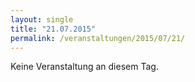 ```yaml
---
layout: single
title: "21.07.2015"
permalink: /veranstaltungen/2015/07/21/
---
```


Keine Veranstaltung an diesem Tag.
